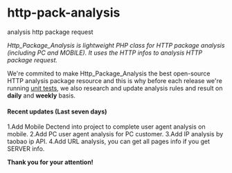# http-pack-analysis
analysis http package request

*Http_Package_Analysis is lightweight PHP class for HTTP package analysis (including PC and MOBILE).
It uses the HTTP infos to analysis HTTP package request.*

We're commited to make Http_Package_Analysis the best open-source HTTP analysis package resource and this is why before each release we're running [unit tests](./tests), we also research and update analysis rules and result on **daily** and **weekly** basis.

#### Recent updates (Last seven days)
1.Add Mobile Dectend into project to complete user agent analysis on mobile.
2.Add PC user agent analysis for PC customer.
3.Add IP analysis by taobao ip API.
4.Add URL analysis, you can get all pages info if you get SERVER info.

**Thank you for your attention!**
